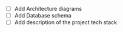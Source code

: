 - [ ] Add Architecture diagrams 
- [ ] Add Database schema 
- [ ] Add description of the project tech stack